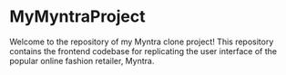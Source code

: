 # MyMyntraProject
Welcome to the repository of my Myntra clone project! This repository contains the frontend codebase for replicating the user interface of the popular online fashion retailer, Myntra.
